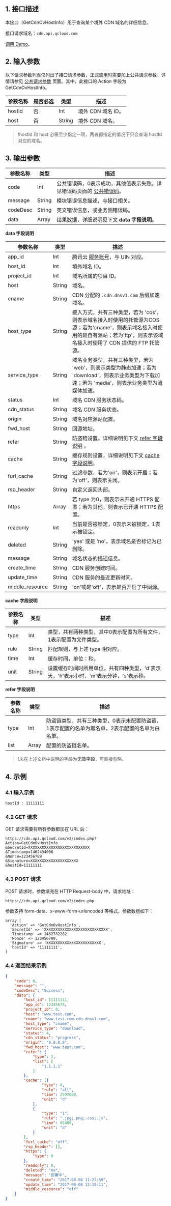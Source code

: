 ## 1. 接口描述
本接口（GetCdnOvHostInfo）用于查询某个境外 CDN 域名的详细信息。

接口请求域名：`cdn.api.qcloud.com`

[调用 Demo](https://cloud.tencent.com/document/product/228/1734)。

## 2. 输入参数
以下请求参数列表仅列出了接口请求参数，正式调用时需要加上公共请求参数，详情请参见 [公共请求参数](https://cloud.tencent.com/doc/api/231/4473) 页面。其中，此接口的 Action 字段为 GetCdnOvHostInfo。

| 参数名称   | 是否必选 | 类型   | 描述                   |
| ------ | ---- | ---- | -------------------- |
| hostId | 否    | Int  | 境外 CDN 域名 ID。             |
| host   | 否   |String| 境外 CDN 域名。 |

>!hostId 和 host 必需至少指定一项，两者都指定的情况下只会查询 hostId 对应的域名。

## 3. 输出参数

| 参数名称     | 类型     | 描述                                       |
| -------- | ------ | ---------------------------------------- |
| code     | Int    | 公共错误码，0表示成功，其他值表示失败。详见错误码页面的 [公共错误码](https://cloud.tencent.com/doc/api/231/5078#1.-.E5.85.AC.E5.85.B1.E9.94.99.E8.AF.AF.E7.A0.81)。 |
| message  | String | 模块错误信息描述，与接口相关。                          |
| codeDesc | String | 英文错误信息，或业务侧错误码。                          |
| data     | Array  | 结果数据，详细说明见下文 **data 字段说明**。                             |

**data 字段说明**

| 参数名称         | 类型    | 描述                |
| --------------- | ------ | ------------------- |
| app_id          | Int    | 腾讯云 [服务账号](https://console.cloud.tencent.com/developer)，与 UIN 对应。 |
| host_id         | Int    | 境外域名 ID。      |
| project_id      | Int    | 域名所属的项目 ID。      |
| host            | String | 域名。      |
| cname           | String | CDN 分配的 `.cdn.dnsv1.com` 后缀加速域名。      |
| host_type       | String | 接入方式，共有三种类型，若为 'cos'，则表示域名接入时使用的托管源为COS源；若为'cname'，则表示域名接入时使用的是自有源站；若为'ftp'，则表示该域名接入时使用了 CDN 提供的 FTP 托管源。      |
| service_type    | String | 域名业务类型，共有三种类型，若为 'web'，则表示类型为静态加速；若为 'download'，则表示业务类型为下载加速；若为 'media'，则表示业务类型为流媒体加速。      |
| status          | Int    | 域名 CDN 服务状态码。      |
| cdn_status      | String | 域名 CDN 服务状态。      |
| origin          | String | 域名对应源站配置。    |
| fwd_host        | String | 回源地址。    |
| refer           | String | 防盗链设置，详细说明见下文 [refer 字段说明](#refer) 。   |
| cache           | String | 缓存规则设置，详细说明见下文 [cache 字段说明](#cache)。    |
| furl_cache      | String | 过滤参数，若为'on'，则表示开启；若为'off'，则表示关闭。    |
| rsp_header      | String | 自定义返回头部。    |
| https           | Array  | 若 type 为0，则表示未开通 HTTPS 配置；若为其他，则表示已开通 HTTPS 配置。  |
| readonly        | Int    | 当前是否被锁定，0表示未被锁定，1表示被锁定。    |
| deleted         | String | 'yes' 或是 'no'，表示域名是否标记为已删除。    |
| message         | String | 域名状态的描述信息。    |
| create_time     | String | CDN 服务创建时间。    |
| update_time     | String | CDN 服务的最近更新时间。    |
| middle_resource | String | 'on'或是'off'，表示是否开启了中间源。    |


**cache 字段说明**[](id:cache)

| 参数名称 | 类型     | 描述                                       |
| ---- | ------ | ---------------------------------------- |
| type | Int    | 类型，共有两种类型，其中0表示配置为所有文件，1表示配置为文件类型。        |
| rule | String | 匹配规则，与上述 type 相对应。                        |
| time | Int    | 缓存时间，单位：秒。                               |
| unit | String | 设置缓存时间时所用单位，共有四种类型，'d'表示天，'h'表示小时，'m'表示分钟，'s'表示秒。 |

**refer 字段说明**[](id:refer)

| 参数名称 | 类型    | 描述                                       |
| ---- | ----- | ---------------------------------------- |
| type | Int   | 防盗链类型，共有三种类型，0表示未配置防盗链，1表示配置的名单为黑名单，2表示配置的名单为白名单。 |
| list | Array | 配置的防盗链名单。|           

>!未在上述文档中说明的字段为**无效字段**，可直接忽略。

## 4. 示例
### 4.1 输入示例
```
hostId : 11111111
```

### 4.2 GET 请求
GET 请求需要将所有参数都加在 URL 后：
```
https://cdn.api.qcloud.com/v2/index.php?
Action=GetCdnOvHostInfo
&SecretId=XXXXXXXXXXXXXXXXXXXXXXXXXXX
&Timestamp=1462434006
&Nonce=123456789
&Signature=XXXXXXXXXXXXXXXXXXXXX
&hostId=11111111
```

### 4.3 POST 请求
POST 请求时，参数填充在 HTTP Request-body 中，请求地址：

```
https://cdn.api.qcloud.com/v2/index.php
```

参数支持 form-data、x-www-form-urlencoded 等格式，参数数组如下：

```
array (
  'Action' => 'GetCdnOvHostInfo',
  'SecretId' => 'XXXXXXXXXXXXXXXXXXXXXXXXXXXX',
  'Timestamp' => 1462782282,
  'Nonce' => 123456789,
  'Signature' => 'XXXXXXXXXXXXXXXXXXXXXXXX',
  'hostId' => '11111111',
)
```

### 4.4 返回结果示例

```json
{
	"code": 0,
	"message": "",
	"codeDesc": "Success",
	"data": {
		"host_id": 11111111,
		"app_id": 12345678,
		"project_id": 0,
		"host": "www.test.com",
		"cname": "www.test.com.cdn.dnsv1.com",
		"host_type": "cname",
		"service_type": "download",
		"status": 4,
		"cdn_status": "progress",
		"origin": "8.8.8.8",
		"fwd_host": "www.test.com",
		"refer": {
			"type": 2,
			"list": [
				"1.1.1.1"
			]
		},
		"cache": [{
				"type": 0,
				"rule": "all",
				"time": 2592000,
				"unit": "d"
			},
			{
				"type": "1",
				"rule": ".jpg;.png;.css;.js",
				"time": 86400,
				"unit": "d"
			}
		],
		"furl_cache": "off",
		"rsp_header": [],
		"https": {
			"type": 0
		},
		"readonly": 0,
		"deleted": "no",
		"message": "部署中",
		"create_time": "2017-08-08 11:27:59",
		"update_time": "2017-08-08 12:19:11",
		"middle_resource": "off"
	}
}
```
